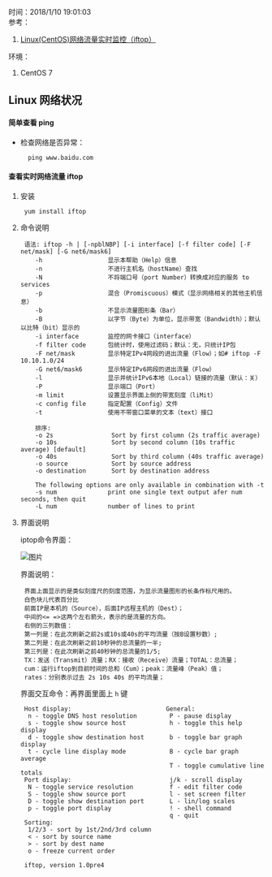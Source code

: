 时间：2018/1/10 19:01:03  
参考： 
    
1. [Linux(CentOS)网络流量实时监控（iftop）](http://blog.csdn.net/gaojinshan/article/details/40781241)

环境： 
  
1. CentOS 7

## Linux 网络状况  

#### 简单查看 ping  
* 检查网络是否异常：

		ping www.baidu.com

####  查看实时网络流量 iftop  

1. 安装 

		yum install iftop
2. 命令说明 

		语法: iftop -h | [-npblNBP] [-i interface] [-f filter code] [-F net/mask] [-G net6/mask6]  
		   -h                  显示本帮助（Help）信息  
		   -n                  不进行主机名（hostName）查找  
		   -N                  不将端口号（port Number）转换成对应的服务 to services  
		   -p                  混合（Promiscuous）模式（显示网络相关的其他主机信息）  
		   -b                  不显示流量图形条（Bar）  
		   -B                  以字节（Byte）为单位，显示带宽（Bandwidth）；默认以比特（bit）显示的  
		   -i interface        监控的网卡接口（interface）  
		   -f filter code      包统计时，使用过滤码；默认：无，只统计IP包  
		   -F net/mask         显示特定IPv4网段的进出流量（Flow）；如# iftop -F 10.10.1.0/24  
		   -G net6/mask6       显示特定IPv6网段的进出流量（Flow）  
		   -l                  显示并统计IPv6本地（Local）链接的流量（默认：关）  
		   -P                  显示端口（Port）  
		   -m limit            设置显示界面上侧的带宽刻度（liMit）  
		   -c config file      指定配置（Config）文件  
		   -t                  使用不带窗口菜单的文本（text）接口  
		  
		   排序:  
		   -o 2s                Sort by first column (2s traffic average)  
		   -o 10s               Sort by second column (10s traffic average) [default]  
		   -o 40s               Sort by third column (40s traffic average)  
		   -o source            Sort by source address  
		   -o destination       Sort by destination address  
		  
		   The following options are only available in combination with -t  
		   -s num              print one single text output afer num seconds, then quit  
		   -L num              number of lines to print     
3. 界面说明  

	iptop命令界面：

	![图片](http://7xle4i.com1.z0.glb.clouddn.com/iptop.png)

	界面说明：

		界面上面显示的是类似刻度尺的刻度范围，为显示流量图形的长条作标尺用的。
		白色块儿代表百分比
		前面IP是本机的（Source），后面IP远程主机的（Dest）；
		中间的<= =>这两个左右箭头，表示的是流量的方向。
		右侧的三列数值：
		第一列是：在此次刷新之前2s或10s或40s的平均流量（按B设置秒数）; 
		第二列是：在此次刷新之前10秒钟的总流量的一半; 
		第三列是：在此次刷新之前40秒钟的总流量的1/5;
		TX：发送（Transmit）流量；RX：接收（Receive）流量；TOTAL：总流量；
		cum：运行iftop到目前时间的总和（Cum）；peak：流量峰（Peak）值；
		rates：分别表示过去 2s 10s 40s 的平均流量；
	界面交互命令：再界面里面上 `h` 键
	
		Host display:                          General:
		 n - toggle DNS host resolution         P - pause display
		 s - toggle show source host            h - toggle this help display
		 d - toggle show destination host       b - toggle bar graph display
		 t - cycle line display mode            B - cycle bar graph average
		                                        T - toggle cumulative line totals
		Port display:                           j/k - scroll display
		 N - toggle service resolution          f - edit filter code
		 S - toggle show source port            l - set screen filter
		 D - toggle show destination port       L - lin/log scales
		 p - toggle port display                ! - shell command
		                                        q - quit
		Sorting:
		 1/2/3 - sort by 1st/2nd/3rd column
		 < - sort by source name
		 > - sort by dest name
		 o - freeze current order
		
		iftop, version 1.0pre4

